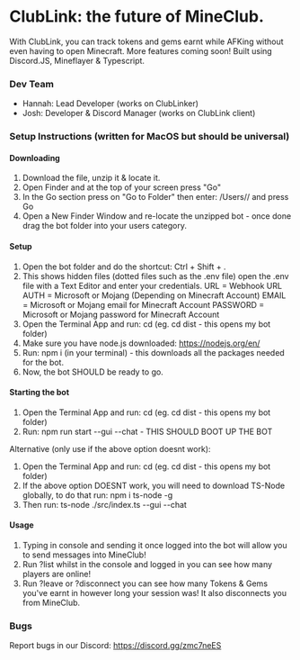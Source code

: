 # ClubLink: the future of MineClub.
With ClubLink, you can track tokens and gems earnt while AFKing without even having to open Minecraft. More features coming soon! Built using Discord.JS, Mineflayer & Typescript.

### Dev Team
- Hannah: Lead Developer (works on ClubLinker)
- Josh: Developer & Discord Manager (works on ClubLink client)

### Setup Instructions (written for MacOS but should be universal)

#### Downloading
1. Download the file, unzip it & locate it.
2. Open Finder and at the top of your screen press "Go"
3. In the Go section press on "Go to Folder" then enter: /Users/<Your Mac User>/ and press Go
4. Open a New Finder Window and re-locate the unzipped bot - once done drag the bot folder into your users category.

#### Setup
1. Open the bot folder and do the shortcut: Ctrl + Shift + .
2. This shows hidden files (dotted files such as the .env file) open the .env file with a Text Editor and enter your credentials.
URL = Webhook URL
AUTH = Microsoft or Mojang (Depending on Minecraft Account)
EMAIL = Microsoft or Mojang email for Minecraft Account
PASSWORD = Microsoft or Mojang password for Minecraft Account
3. Open the Terminal App and run: cd <Folder Name> (eg. cd dist - this opens my bot folder)
4. Make sure you have node.js downloaded: https://nodejs.org/en/
5. Run: npm i (in your terminal) - this downloads all the packages needed for the bot.
6. Now, the bot SHOULD be ready to go.

#### Starting the bot
1. Open the Terminal App and run: cd <Folder Name> (eg. cd dist - this opens my bot folder)
2. Run: npm run start --gui --chat - THIS SHOULD BOOT UP THE BOT

Alternative (only use if the above option doesnt work):
1. Open the Terminal App and run: cd <Folder Name> (eg. cd dist - this opens my bot folder)
2. If the above option DOESNT work, you will need to download TS-Node globally, to do that run: npm i ts-node -g
3. Then run: ts-node ./src/index.ts --gui --chat

#### Usage
1. Typing in console and sending it once logged into the bot will allow you to send messages into MineClub!
2. Run ?list whilst in the console and logged in you can see how many players are online!
3. Run ?leave or ?disconnect you can see how many Tokens & Gems you've earnt in however long your session was! It also disconnects you from MineClub.
  
### Bugs
Report bugs in our Discord: https://discord.gg/zmc7neES

